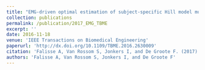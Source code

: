```yaml
---
title: "EMG-driven optimal estimation of subject-specific Hill model muscle-tendon parameters of the knee joint actuators"
collection: publications
permalink: /publication/2017_EMG_TBME
excerpt: ''
date: 2016-11-18
venue: 'IEEE Transactions on Biomedical Engineering'
paperurl: 'http://dx.doi.org/10.1109/TBME.2016.2630009'
citation: 'Falisse A, Van Rossom S, Jonkers I, and De Groote F. (2017). "EMG-driven optimal estimation of subject-specific Hill model muscle-tendon parameters of the knee joint actuators." <i>IEEE Transactions on Biomedical Engineering</i>. 64(9): 2253-2262.'
authors: 'Falisse A, Van Rossom S, Jonkers I, and De Groote F'
---
```

